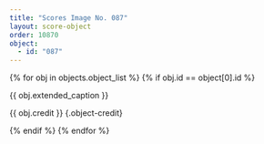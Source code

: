 ```yaml
---
title: "Scores Image No. 087"
layout: score-object
order: 10870
object:
  - id: "087"
---
```


{% for obj in objects.object_list %}
{% if obj.id == object[0].id %}

{{ obj.extended_caption }}

{{ obj.credit }} {.object-credit}

{% endif %}
{% endfor %}
